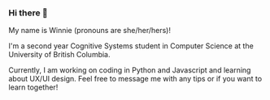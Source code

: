 ### Hi there 👋

My name is Winnie (pronouns are she/her/hers)!

I'm a second year Cognitive Systems student in Computer Science at the University of British Columbia.

Currently, I am working on coding in Python and Javascript and learning about UX/UI design. Feel free to message me with any tips or if you want to learn together!
<!--
**wwen016/wwen016** is a ✨ _special_ ✨ repository because its `README.md` (this file) appears on your GitHub profile.

Here are some ideas to get you started:

- 🔭 I’m currently working on ...
- 🌱 I’m currently learning ...
- 👯 I’m looking to collaborate on ...
- 🤔 I’m looking for help with ...
- 💬 Ask me about ...
- 📫 How to reach me: ...
- 😄 Pronouns: ...
- ⚡ Fun fact: ...
-->
